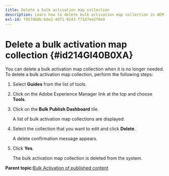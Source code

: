 ```yaml
---
title: Delete a bulk activation map collection
description: Learn how to delete bulk activation map collection in AEM Guides.
exl-id: f857d60b-bde2-4d71-9243-f71d7ee2f0e9
---
```

# Delete a bulk activation map collection {#id214GI40B0XA}

You can delete a bulk activation map collection when it is no longer needed. To delete a bulk activation map collection, perform the following steps:

1.  Select **Guides** from the list of tools.

1.  Click on the Adobe Experience Manager link at the top and choose **Tools**.

1.  Click on the **Bulk Publish Dashboard** tile.

    A list of bulk activation map collections are displayed.

1.  Select the collection that you want to edit and click **Delete**.

    A delete confirmation message appears.

1.  Click **Yes**.

    The bulk activation map collection is deleted from the system.


**Parent topic:**[Bulk Activation of published content](conf-bulk-activation.md)
